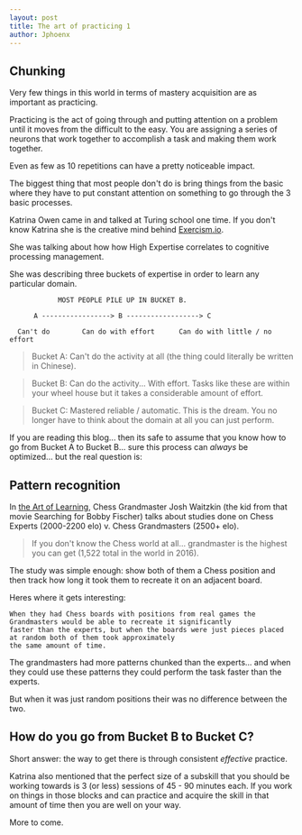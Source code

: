 ```yaml
---
layout: post
title: The art of practicing 1
author: Jphoenx
---
```


## Chunking

Very few things in this world in terms of mastery acquisition are as important as practicing.

Practicing is the act of going through and putting attention on a problem until it moves from the
difficult to the easy. You are assigning a series of neurons that work together to accomplish
a task and making them work together.

Even as few as 10 repetitions can have a pretty noticeable impact.

The biggest thing that most people don't do is bring things from the basic where they have to put
constant attention on something to go through the 3 basic processes.

Katrina Owen came in and talked at Turing school one time. If you don't know Katrina she is the creative
mind behind [Exercism.io](http://exercism.io/).

She was talking about how how High Expertise correlates to cognitive processing management.

She was describing three buckets of expertise in order to learn any particular domain.

```text
            MOST PEOPLE PILE UP IN BUCKET B.

      A -----------------> B ------------------> C

  Can't do        Can do with effort      Can do with little / no effort
```

> Bucket A: Can't do the activity at all (the thing could literally be written in Chinese).

> Bucket B: Can do the activity... With effort.
Tasks like these are within your wheel house but it takes a considerable amount of effort.

> Bucket C: Mastered reliable / automatic.
This is the dream. You no longer have to think about the domain at all you can just perform.

If you are reading this blog... then its safe to assume that you know how to go from Bucket A to Bucket B...
sure this process can *always* be optimized... but the real question is:

## Pattern recognition

In [the Art of Learning](https://www.amazon.com/Art-Learning-Journey-Optimal-Performance/dp/B00JE2WEEK),
Chess Grandmaster Josh Waitzkin (the kid from that movie Searching for Bobby Fischer) talks
about studies done on Chess Experts (2000-2200 elo) v. Chess Grandmasters (2500+ elo).

> If you don't know the Chess world at all... grandmaster is the highest you can get (1,522 total in the world
in 2016).

The study was simple enough: show both of them a Chess position and then track how long it took them to
recreate it on an adjacent board.

Heres where it gets interesting:

```text
When they had Chess boards with positions from real games the Grandmasters would be able to recreate it significantly
faster than the experts, but when the boards were just pieces placed at random both of them took approximately
the same amount of time.
```

The grandmasters had more patterns chunked than the experts... and when they could use these patterns they could
perform the task faster than the experts.

But when it was just random positions their was no difference between the two.

## How do you go from Bucket B to Bucket C?

Short answer: the way to get there is through consistent *effective* practice.

Katrina also mentioned that the perfect size of a subskill that you should be working towards is 3 (or less) sessions
of 45 - 90 minutes each. If you work on things in those blocks and can practice and acquire the skill in that amount
of time then you are well on your way.

More to come.
